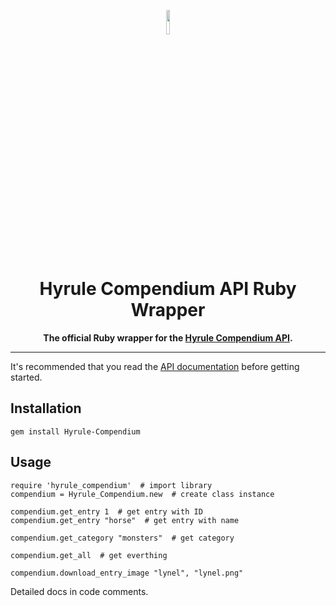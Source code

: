 <p align="center">
    <img src="https://upload.wikimedia.org/wikipedia/commons/thumb/7/73/Ruby_logo.svg/1024px-Ruby_logo.svg.png" length=10% width=10%>
</p>

<h1 align="center"> Hyrule Compendium API Ruby Wrapper</h1>
<p align="center"><b>The official Ruby wrapper for the <a href="https://github.com/Hyrule-Compendium-API/Hyrule-Compendium-API">Hyrule Compendium API</a>.</b></p>

***

It's recommended that you read the [API documentation](https://github.com/Hyrule-Compendium-API/Hyrule-Compendium-API/blob/master/README.md) before getting started.

## Installation

    gem install Hyrule-Compendium

## Usage

    require 'hyrule_compendium'  # import library
    compendium = Hyrule_Compendium.new  # create class instance

    compendium.get_entry 1  # get entry with ID
    compendium.get_entry "horse"  # get entry with name

    compendium.get_category "monsters"  # get category

    compendium.get_all  # get everthing

    compendium.download_entry_image "lynel", "lynel.png"

Detailed docs in code comments.